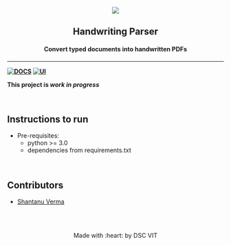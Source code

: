 <p align="center">
	<img src="https://user-images.githubusercontent.com/30529572/72455010-fb38d400-37e7-11ea-9c1e-8cdeb5f5906e.png" />
	<h2 align="center"> Handwriting Parser </h2>
	<h4 align="center"> Convert typed documents into handwritten PDFs <h4>
</p>

---
[![DOCS](https://img.shields.io/badge/Documentation-see%20docs-green?style=flat-square&logo=appveyor)](INSERT_LINK_FOR_DOCS_HERE) 
  [![UI ](https://img.shields.io/badge/User%20Interface-Link%20to%20UI-orange?style=flat-square&logo=appveyor)](INSERT_UI_LINK_HERE)

This project is *work in progress*


<br>


## Instructions to run

* Pre-requisites:
	-  python >= 3.0
	-  dependencies from requirements.txt

<br>

## Contributors

* [ Shantanu Verma ](https://github.com/SaurusXI/)


<br>
<br>

<p align="center">
	Made with :heart: by DSC VIT
</p>

